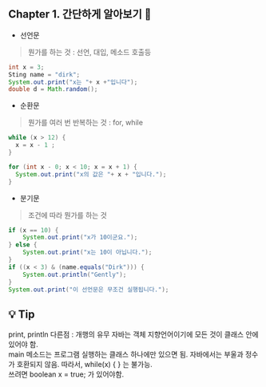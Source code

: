 ## Chapter 1. 간단하게 알아보기 :runner:
- 선언문 
> 뭔가를 하는 것 : 선언, 대입, 메소드 호출등
```java
int x = 3;
Sting name = "dirk";
System.out.print("x는 "+ x +"입니다");
double d = Math.random();
```
- 순환문
> 뭔가를 여러 번 반복하는 것 : for, while
```java
while (x > 12) {
  x = x - 1 ;
}

for (int x - 0; x < 10; x = x + 1) {
  System.out.print("x의 값은 "+ x + "입니다.");
}
``` 

- 분기문
> 조건에 따라 뭔가를 하는 것
```java
if (x == 10) {
    System.out.print("x가 10이군요.");
} else {
    System.out.print("x는 10이 아닙니다.");
}
if ((x < 3) & (name.equals("Dirk"))) {
    System.out.println("Gently");
}
System.out.print("이 선언문은 무조건 실행됩니다.");
```
## :bulb: Tip
print, println 다른점 : 개행의 유무
자바는 객체 지향언어이기에 모든 것이 클래스 안에 있어야 함.  
main 메소드는 프로그램 실행하는 클래스 하나에만 있으면 됨.
자바에서는 부울과 정수가 호환되지 않음. 따라서, while(x) { } 는 불가능.  
쓰려면 boolean x = true; 가 있어야함.
